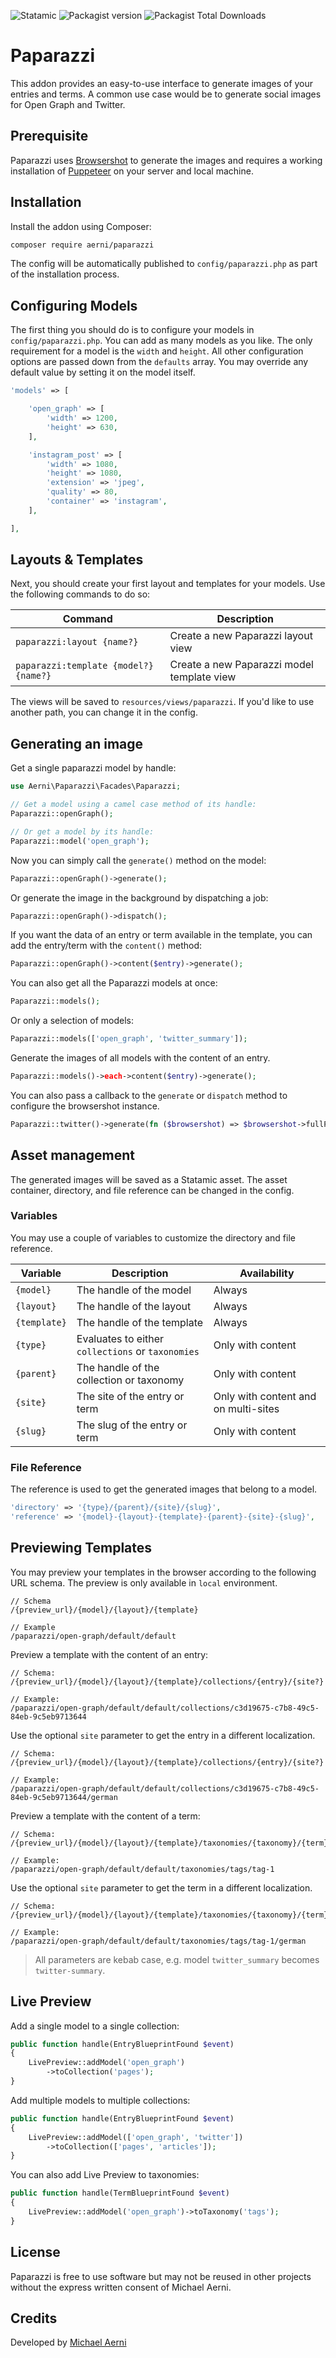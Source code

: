 ![Statamic](https://flat.badgen.net/badge/Statamic/3.4+/FF269E) ![Packagist version](https://flat.badgen.net/packagist/v/aerni/paparazzi/latest) ![Packagist Total Downloads](https://flat.badgen.net/packagist/dt/aerni/paparazzi)

# Paparazzi
This addon provides an easy-to-use interface to generate images of your entries and terms. A common use case would be to generate social images for Open Graph and Twitter.

## Prerequisite

Paparazzi uses [Browsershot](https://github.com/spatie/browsershot) to generate the images and requires a working installation of [Puppeteer](https://github.com/puppeteer/puppeteer) on your server and local machine.

## Installation
Install the addon using Composer:

```bash
composer require aerni/paparazzi
```

The config will be automatically published to `config/paparazzi.php` as part of the installation process.

## Configuring Models

The first thing you should do is to configure your models in `config/paparazzi.php`. You can add as many models as you like. The only requirement for a model is the `width` and `height`. All other configuration options are passed down from the `defaults` array. You may override any default value by setting it on the model itself.

```php
'models' => [

    'open_graph' => [
        'width' => 1200,
        'height' => 630,
    ],

    'instagram_post' => [
        'width' => 1080,
        'height' => 1080,
        'extension' => 'jpeg',
        'quality' => 80,
        'container' => 'instagram',
    ],

],
```

## Layouts & Templates

Next, you should create your first layout and templates for your models. Use the following commands to do so:

| Command                               | Description                                |
| ------------------------------------- | ------------------------------------------ |
| `paparazzi:layout {name?}`            | Create a new Paparazzi layout view         |
| `paparazzi:template {model?} {name?}` | Create a new Paparazzi model template view |

The views will be saved to `resources/views/paparazzi`. If you'd like to use another path, you can change it in the config.

## Generating an image

Get a single paparazzi model by handle:

```php
use Aerni\Paparazzi\Facades\Paparazzi;

// Get a model using a camel case method of its handle:
Paparazzi::openGraph();

// Or get a model by its handle:
Paparazzi::model('open_graph');
```

Now you can simply call the `generate()` method on the model:

```php
Paparazzi::openGraph()->generate();
```

Or generate the image in the background by dispatching a job:

```php
Paparazzi::openGraph()->dispatch();
```

If you want the data of an entry or term available in the template, you can add the entry/term with the `content()` method:

```php
Paparazzi::openGraph()->content($entry)->generate();
```

You can also get all the Paparazzi models at once:

```php
Paparazzi::models();
```

Or only a selection of models:

```php
Paparazzi::models(['open_graph', 'twitter_summary']);
```

Generate the images of all models with the content of an entry.

```php
Paparazzi::models()->each->content($entry)->generate();
```

You can also pass a callback to the `generate` or `dispatch` method to configure the browsershot instance.

```php
Paparazzi::twitter()->generate(fn ($browsershot) => $browsershot->fullPage());
```

## Asset management

The generated images will be saved as a Statamic asset. The asset container, directory, and file reference can be changed in the config.

### Variables
You may use a couple of variables to customize the directory and file reference.

| Variable     | Description                                       | Availability
| ------------ | ------------------------------------------------- | ------------------------------------
| `{model}`    | The handle of the model                           | Always
| `{layout}`   | The handle of the layout                          | Always
| `{template}` | The handle of the template                        | Always
| `{type}`     | Evaluates to either `collections` or `taxonomies` | Only with content
| `{parent}`   | The handle of the collection or taxonomy          | Only with content
| `{site}`     | The site of the entry or term                     | Only with content and on multi-sites
| `{slug}`     | The slug of the entry or term                     | Only with content

### File Reference
The reference is used to get the generated images that belong to a model.

```php
'directory' => '{type}/{parent}/{site}/{slug}',
'reference' => '{model}-{layout}-{template}-{parent}-{site}-{slug}',
```

## Previewing Templates

You may preview your templates in the browser according to the following URL schema. The preview is only available in `local` environment.

```
// Schema
/{preview_url}/{model}/{layout}/{template}

// Example
/paparazzi/open-graph/default/default
```

Preview a template with the content of an entry:

```
// Schema:
/{preview_url}/{model}/{layout}/{template}/collections/{entry}/{site?}

// Example:
/paparazzi/open-graph/default/default/collections/c3d19675-c7b8-49c5-84eb-9c5eb9713644
```

Use the optional `site` parameter to get the entry in a different localization.

```
// Schema:
/{preview_url}/{model}/{layout}/{template}/collections/{entry}/{site?}

// Example:
/paparazzi/open-graph/default/default/collections/c3d19675-c7b8-49c5-84eb-9c5eb9713644/german
```

Preview a template with the content of a term:

```
// Schema:
/{preview_url}/{model}/{layout}/{template}/taxonomies/{taxonomy}/{term}/{site?}

// Example:
/paparazzi/open-graph/default/default/taxonomies/tags/tag-1
```

Use the optional `site` parameter to get the term in a different localization.

```
// Schema:
/{preview_url}/{model}/{layout}/{template}/taxonomies/{taxonomy}/{term}/{site?}

// Example:
/paparazzi/open-graph/default/default/taxonomies/tags/tag-1/german
```

> All parameters are kebab case, e.g. model `twitter_summary` becomes `twitter-summary`.

## Live Preview

Add a single model to a single collection:

```php
public function handle(EntryBlueprintFound $event)
{
    LivePreview::addModel('open_graph')
        ->toCollection('pages');
}
```

Add multiple models to multiple collections:

```php
public function handle(EntryBlueprintFound $event)
{
    LivePreview::addModel(['open_graph', 'twitter'])
        ->toCollection(['pages', 'articles']);
}
```

You can also add Live Preview to taxonomies:

```php
public function handle(TermBlueprintFound $event)
{
    LivePreview::addModel('open_graph')->toTaxonomy('tags');
}
```

## License
Paparazzi is free to use software but may not be reused in other projects without the express written consent of Michael Aerni.

## Credits
Developed by [Michael Aerni](https://michaelaerni.ch)
